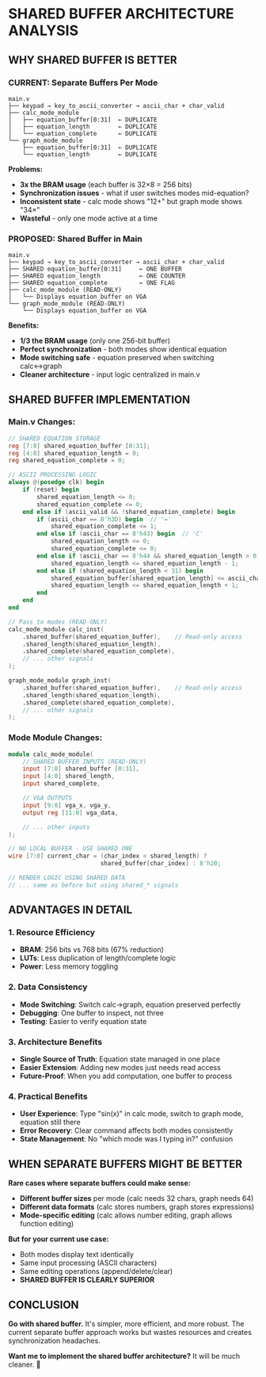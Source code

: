 # SHARED BUFFER ARCHITECTURE ANALYSIS

## WHY SHARED BUFFER IS BETTER

### CURRENT: Separate Buffers Per Mode
```
main.v
├── keypad → key_to_ascii_converter → ascii_char + char_valid
├── calc_mode_module
│   ├── equation_buffer[0:31]  ← DUPLICATE
│   ├── equation_length        ← DUPLICATE
│   └── equation_complete      ← DUPLICATE
└── graph_mode_module
    ├── equation_buffer[0:31]  ← DUPLICATE
    └── equation_length        ← DUPLICATE
```

**Problems:**
- **3x the BRAM usage** (each buffer is 32×8 = 256 bits)
- **Synchronization issues** - what if user switches modes mid-equation?
- **Inconsistent state** - calc mode shows "12+" but graph mode shows "34×"
- **Wasteful** - only one mode active at a time

### PROPOSED: Shared Buffer in Main
```
main.v
├── keypad → key_to_ascii_converter → ascii_char + char_valid
├── SHARED equation_buffer[0:31]     ← ONE BUFFER
├── SHARED equation_length           ← ONE COUNTER
├── SHARED equation_complete         ← ONE FLAG
├── calc_mode_module (READ-ONLY)
│   └── Displays equation_buffer on VGA
└── graph_mode_module (READ-ONLY)
    └── Displays equation_buffer on VGA
```

**Benefits:**
- **1/3 the BRAM usage** (only one 256-bit buffer)
- **Perfect synchronization** - both modes show identical equation
- **Mode switching safe** - equation preserved when switching calc↔graph
- **Cleaner architecture** - input logic centralized in main.v

## SHARED BUFFER IMPLEMENTATION

### Main.v Changes:
```verilog
// SHARED EQUATION STORAGE
reg [7:0] shared_equation_buffer [0:31];
reg [4:0] shared_equation_length = 0;
reg shared_equation_complete = 0;

// ASCII PROCESSING LOGIC
always @(posedge clk) begin
    if (reset) begin
        shared_equation_length <= 0;
        shared_equation_complete <= 0;
    end else if (ascii_valid && !shared_equation_complete) begin
        if (ascii_char == 8'h3D) begin  // '='
            shared_equation_complete <= 1;
        end else if (ascii_char == 8'h43) begin  // 'C'
            shared_equation_length <= 0;
            shared_equation_complete <= 0;
        end else if (ascii_char == 8'h44 && shared_equation_length > 0) begin  // 'D'
            shared_equation_length <= shared_equation_length - 1;
        end else if (shared_equation_length < 31) begin
            shared_equation_buffer[shared_equation_length] <= ascii_char;
            shared_equation_length <= shared_equation_length + 1;
        end
    end
end

// Pass to modes (READ-ONLY)
calc_mode_module calc_inst(
    .shared_buffer(shared_equation_buffer),    // Read-only access
    .shared_length(shared_equation_length),
    .shared_complete(shared_equation_complete),
    // ... other signals
);

graph_mode_module graph_inst(
    .shared_buffer(shared_equation_buffer),    // Read-only access
    .shared_length(shared_equation_length),
    .shared_complete(shared_equation_complete),
    // ... other signals
);
```

### Mode Module Changes:
```verilog
module calc_mode_module(
    // SHARED BUFFER INPUTS (READ-ONLY)
    input [7:0] shared_buffer [0:31],
    input [4:0] shared_length,
    input shared_complete,

    // VGA OUTPUTS
    input [9:0] vga_x, vga_y,
    output reg [11:0] vga_data,

    // ... other inputs
);

// NO LOCAL BUFFER - USE SHARED ONE
wire [7:0] current_char = (char_index < shared_length) ?
                          shared_buffer[char_index] : 8'h20;

// RENDER LOGIC USING SHARED DATA
// ... same as before but using shared_* signals
```

## ADVANTAGES IN DETAIL

### 1. **Resource Efficiency**
- **BRAM**: 256 bits vs 768 bits (67% reduction)
- **LUTs**: Less duplication of length/complete logic
- **Power**: Less memory toggling

### 2. **Data Consistency**
- **Mode Switching**: Switch calc→graph, equation preserved perfectly
- **Debugging**: One buffer to inspect, not three
- **Testing**: Easier to verify equation state

### 3. **Architecture Benefits**
- **Single Source of Truth**: Equation state managed in one place
- **Easier Extension**: Adding new modes just needs read access
- **Future-Proof**: When you add computation, one buffer to process

### 4. **Practical Benefits**
- **User Experience**: Type "sin(x)" in calc mode, switch to graph mode, equation still there
- **Error Recovery**: Clear command affects both modes consistently
- **State Management**: No "which mode was I typing in?" confusion

## WHEN SEPARATE BUFFERS MIGHT BE BETTER

**Rare cases where separate buffers could make sense:**
- **Different buffer sizes** per mode (calc needs 32 chars, graph needs 64)
- **Different data formats** (calc stores numbers, graph stores expressions)
- **Mode-specific editing** (calc allows number editing, graph allows function editing)

**But for your current use case:**
- Both modes display text identically
- Same input processing (ASCII characters)
- Same editing operations (append/delete/clear)
- **SHARED BUFFER IS CLEARLY SUPERIOR**

## CONCLUSION

**Go with shared buffer.** It's simpler, more efficient, and more robust. The current separate buffer approach works but wastes resources and creates synchronization headaches.

**Want me to implement the shared buffer architecture?** It will be much cleaner. 🚀